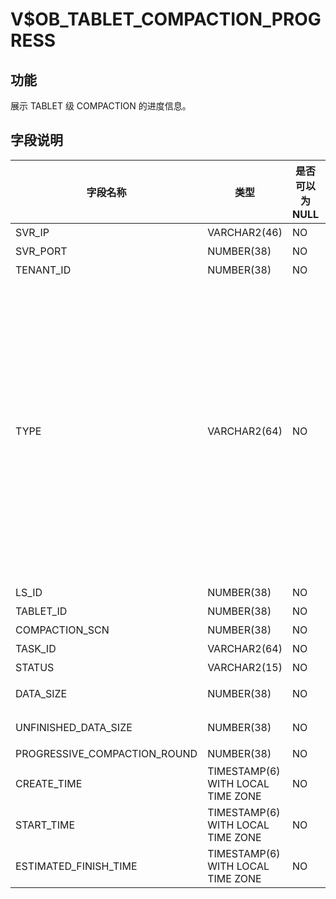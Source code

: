 V$OB_TABLET_COMPACTION_PROGRESS 
====================================================

功能 
-------------------

展示 TABLET 级 COMPACTION 的进度信息。

字段说明 
---------------------



|             字段名称             |                类型                 | 是否可以为 NULL |                                                                                                                                                                                                                  描述                                                                                                                                                                                                                  |
|------------------------------|-----------------------------------|------------|--------------------------------------------------------------------------------------------------------------------------------------------------------------------------------------------------------------------------------------------------------------------------------------------------------------------------------------------------------------------------------------------------------------------------------------|
| SVR_IP                       | VARCHAR2(46)                      | NO         | 服务器 IP 地址                                                                                                                                                                                                                                                                                                                                                                                                                            |
| SVR_PORT                     | NUMBER(38)                        | NO         | 服务器端口号                                                                                                                                                                                                                                                                                                                                                                                                                               |
| TENANT_ID                    | NUMBER(38)                        | NO         | 租户 ID                                                                                                                                                                                                                                                                                                                                                                                                                                |
| TYPE                         | VARCHAR2(64)                      | NO         | compaction 的类型 <li> `MINI` ：转储/L0 compaction，MemTable 通过转储变成 SSTable   <li> `MAJOR` ：合并   <li> `MINI MINOR` ：L1 compaction，多个 Mini SSTable 合成一个   <li> `BUF MINOR` ：生成特殊的 buf minor sstable 的 compaction    |
| LS_ID                        | NUMBER(38)                        | NO         | 日志流 ID                                                                                                                                                                                                                                                                                                                                                                                                                               |
| TABLET_ID                    | NUMBER(38)                        | NO         | 数据分片 ID                                                                                                                                                                                                                                                                                                                                                                                                                              |
| COMPACTION_SCN                      | NUMBER(38)                        | NO         | 合并版本信息                                                                                                                                                                                                                                                                                                                                                                                                                               |
| TASK_ID                      | VARCHAR2(64)                      | NO         | 执行的 Trace                                                                                                                                                                                                                                                                                                                                                                                                                            |
| STATUS                       | VARCHAR2(15)                      | NO         | 任务状态                                                                                                                                                                                                                                                                                                                                                                                                                                 |
| DATA_SIZE                    | NUMBER(38)                        | NO         | 需要扫描的总数据量                                                                                                                                                                                                                                                                                                                                                                                                                            |
| UNFINISHED_DATA_SIZE         | NUMBER(38)                        | NO         | 还未扫描的数据量                                                                                                                                                                                                                                                                                                                                                                                                                             |
| PROGRESSIVE_COMPACTION_ROUND | NUMBER(38)                        | NO         | 渐近合并轮次                                                                                                                                                                                                                                                                                                                                                                                                                               |
| CREATE_TIME                  | TIMESTAMP(6) WITH LOCAL TIME ZONE | NO         | 任务创建时间                                                                                                                                                                                                                                                                                                                                                                                                                               |
| START_TIME                   | TIMESTAMP(6) WITH LOCAL TIME ZONE | NO         | 开始时间                                                                                                                                                                                                                                                                                                                                                                                                                                 |
| ESTIMATED_FINISH_TIME        | TIMESTAMP(6) WITH LOCAL TIME ZONE | NO         | 预计完成时间                                                                                                                                                                                                                                                                                                                                                                                                                               |


